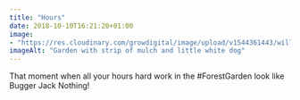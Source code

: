 ```yaml
---
title: "Hours"
date: 2018-10-10T16:21:20+01:00
image: 
- "https://res.cloudinary.com/growdigital/image/upload/v1544361443/willow-walk-45225614731.jpg"
imageAlt: "Garden with strip of mulch and little white dog"
---
```


That moment when all your hours hard work in the #ForestGarden look like Bugger Jack Nothing!
